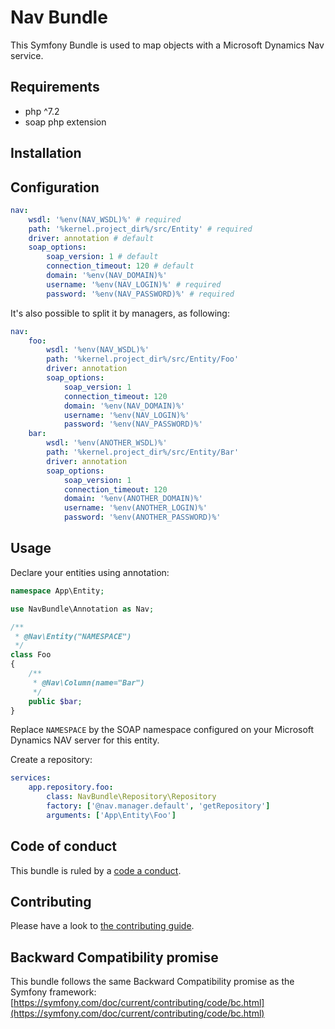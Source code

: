 # Nav Bundle

This Symfony Bundle is used to map objects with a Microsoft Dynamics Nav service.

## Requirements

- php ^7.2
- soap php extension

## Installation

## Configuration

```yaml
nav:
    wsdl: '%env(NAV_WSDL)%' # required
    path: '%kernel.project_dir%/src/Entity' # required
    driver: annotation # default
    soap_options:
        soap_version: 1 # default
        connection_timeout: 120 # default
        domain: '%env(NAV_DOMAIN)%'
        username: '%env(NAV_LOGIN)%' # required
        password: '%env(NAV_PASSWORD)%' # required
```

It's also possible to split it by managers, as following:

```yaml
nav:
    foo:
        wsdl: '%env(NAV_WSDL)%'
        path: '%kernel.project_dir%/src/Entity/Foo'
        driver: annotation
        soap_options:
            soap_version: 1
            connection_timeout: 120
            domain: '%env(NAV_DOMAIN)%'
            username: '%env(NAV_LOGIN)%'
            password: '%env(NAV_PASSWORD)%'
    bar:
        wsdl: '%env(ANOTHER_WSDL)%'
        path: '%kernel.project_dir%/src/Entity/Bar'
        driver: annotation
        soap_options:
            soap_version: 1
            connection_timeout: 120
            domain: '%env(ANOTHER_DOMAIN)%'
            username: '%env(ANOTHER_LOGIN)%'
            password: '%env(ANOTHER_PASSWORD)%'
```

## Usage

Declare your entities using annotation:

```php
namespace App\Entity;

use NavBundle\Annotation as Nav;

/**
 * @Nav\Entity("NAMESPACE")
 */
class Foo
{
    /**
     * @Nav\Column(name="Bar")
     */
    public $bar;
}
```

Replace `NAMESPACE` by the SOAP namespace configured on your Microsoft Dynamics NAV server for this entity.

Create a repository:

```yaml
services:
    app.repository.foo:
        class: NavBundle\Repository\Repository
        factory: ['@nav.manager.default', 'getRepository']
        arguments: ['App\Entity\Foo']
```

## Code of conduct

This bundle is ruled by a [code a conduct](/.github/CODE_OF_CONDUCT.md).

## Contributing

Please have a look to [the contributing guide](/.github/CONTRIBUTING.md).

## Backward Compatibility promise

This bundle follows the same Backward Compatibility promise as the Symfony framework: [https://symfony.com/doc/current/contributing/code/bc.html](https://symfony.com/doc/current/contributing/code/bc.html)
